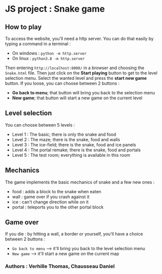 # JS project : Snake game

## How to play

To access the website, you'll need a http server.
You can do that easily by typing a command in a terminal :
- On windows : `python -m http.server`
- On linux : `python3.8 -m http.server`

Then entering `http://localhost:8000/` in a browser and choosing the `Snake.html` file.
Then just click on the **Start playing** button to get to the level selection menu.
Select the wanted level and press the **start new game** button.
If you loose, you can choose between 2 buttons :
- **Go back to menu**; that button will bring you back to the selection menu
- **New game**; that button will start a new game on the current level

## Level selection

You can choose between 5 levels :
- Level 1 : The basic; there is only the snake and food
- Level 2 : The maze; there is the snake, food and walls
- Level 3 : The ice-field; there is the snake, food and ice panels
- Level 4 : The portal remake; there is the snake, food and portals
- Level 5 : The test room; everything is available in this room

## Mechanics

The game implements the basic mechanics of snake and a few new ones :
- food : adds a block to the snake when eaten
- wall : game over if you crash against it
- ice : can't change direction while on it
- portal : teleports you to the other portal block

## Game over

If you die : by hitting a wall, a border or yourself, you'll have a choice between 2 buttons :
- `Go back to menu` --> it'll bring you back to the level selection menu
- `New game` --> it'll start a new game on the current map


### Authors : Verhille Thomas, Chausseau Daniel
